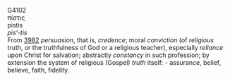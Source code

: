 <body>
  <p>G4102<br>  πίστις  <br> pistis  <br><i>pis‘-tis </i><br>From <a href="g3982.htm">3982</a>  <i>persuasion</i>, that is, <i>credence</i>; moral <i>conviction</i> (of <i>religious</i> truth, or the truthfulness of God or a religious teacher), especially <i>reliance</i> upon Christ for salvation; abstractly <i>constancy</i> in such profession; by extension the system of religious (Gospel) <i>truth</i> itself: - assurance, belief, believe, faith, fidelity.<br></p>
 </body>